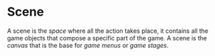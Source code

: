 # Scene

A scene is the *space* where all the action takes place, it contains all the game objects that compose a specific part of the game. A scene is the *canvas* that is the base for *game menus* or *game stages*.
